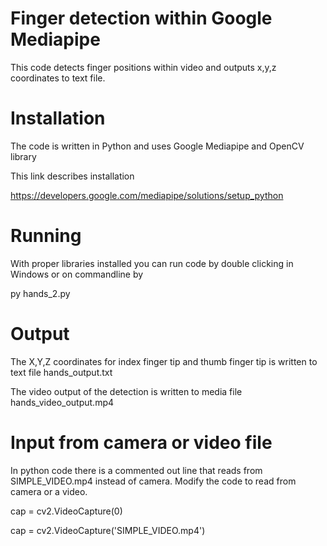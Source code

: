 # Finger detection within Google Mediapipe
This code detects finger positions within video and outputs x,y,z coordinates to text file.

# Installation
The code is written in Python and uses Google Mediapipe and OpenCV library

This link describes installation

https://developers.google.com/mediapipe/solutions/setup_python

# Running

With proper libraries installed you can run code by double clicking in Windows or on commandline by

py hands_2.py

# Output 

The X,Y,Z coordinates for index finger tip and thumb finger tip is written to text file hands_output.txt

The video output of the detection is written to media file hands_video_output.mp4

# Input from camera or video file
In python code there is a commented out line that reads from SIMPLE_VIDEO.mp4 instead of camera. Modify the code to read from camera or a video.

cap = cv2.VideoCapture(0)

cap = cv2.VideoCapture('SIMPLE_VIDEO.mp4')
